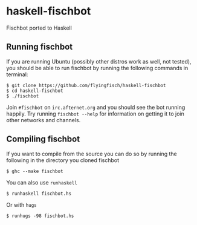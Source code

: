 haskell-fischbot
================

Fischbot ported to Haskell

Running fischbot
----------------

If you are running Ubuntu (possibly other distros work as well, not tested), you should be able to run fischbot by running the following commands in terminal:

~~~
$ git clone https://github.com/flyingfisch/haskell-fischbot
$ cd haskell-fischbot
$ ./fischbot
~~~

Join `#fischbot` on `irc.afternet.org` and you should see the bot
running happily. Try running `fischbot --help` for information on
getting it to join other networks and channels.


Compiling fischbot
------------------

If you want to compile from the source you can do so by running the
following in the directory you cloned fischbot

~~~
$ ghc --make fischbot
~~~

You can also use `runhaskell`

~~~
$ runhaskell fischbot.hs
~~~

Or with `hugs`

~~~
$ runhugs -98 fischbot.hs
~~~
